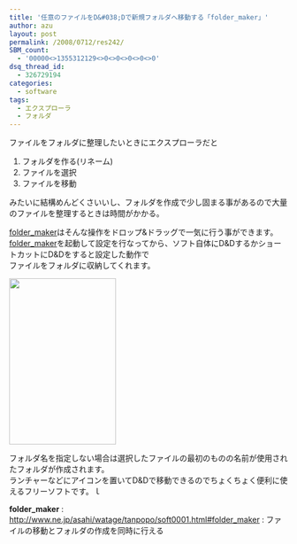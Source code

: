 ```yaml
---
title: '任意のファイルをD&#038;Dで新規フォルダへ移動する「folder_maker」'
author: azu
layout: post
permalink: /2008/0712/res242/
SBM_count:
  - '00000<>1355312129<>0<>0<>0<>0<>0'
dsq_thread_id:
  - 326729194
categories:
  - software
tags:
  - エクスプローラ
  - フォルダ
---
```

ファイルをフォルダに整理したいときにエクスプローラだと

1.  フォルダを作る(リネーム)
2.  ファイルを選択
3.  ファイルを移動

みたいに結構めんどくさいいし、フォルダを作成で少し固まる事があるので大量のファイルを整理するときは時間がかかる。

[folder_maker][1]はそんな操作をドロップ&ドラッグで一気に行う事ができます。  
[folder_maker][1]を起動して設定を行なってから、ソフト自体にD&DするかショートカットにD&Dをすると設定した動作で  
ファイルをフォルダに収納してくれます。

[<img class="alignnone size-medium wp-image-243" title="cap010" src="http://wordpress.local/wp-content/uploads/2008/07/cap010-193x300.png" alt="" width="193" height="300" />][2]

フォルダ名を指定しない場合は選択したファイルの最初のものの名前が使用されたフォルダが作成されます。  
ランチャーなどにアイコンを置いてD&Dで移動できるのでちょくちょく便利に使えるフリーソフトです。ｌ

**folder_maker**
:   <http://www.ne.jp/asahi/watage/tanpopo/soft0001.html#folder_maker>
:   ファイルの移動とフォルダの作成を同時に行える

 [1]: http://www.ne.jp/asahi/watage/tanpopo/soft0001.html#folder_maker
 [2]: http://wordpress.local/wp-content/uploads/2008/07/cap010.png